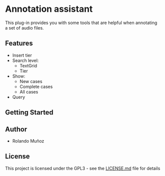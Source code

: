 # Annotation assistant

This plug-in provides you with some tools that are helpful when annotating a set of audio files.

## Features

- Insert tier
- Search level:
  - TextGrid
  - Tier
- Show:
  - New cases
  - Complete cases
  - All cases
- Query


## Getting Started

## Author

- Rolando Muñoz

## License

This project is licensed under the GPL3 - see the [LICENSE.md](LICENSE.md) file for details
